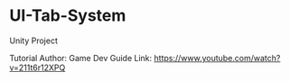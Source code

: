 # UI-Tab-System
Unity Project

Tutorial Author: Game Dev Guide
Link: https://www.youtube.com/watch?v=211t6r12XPQ
